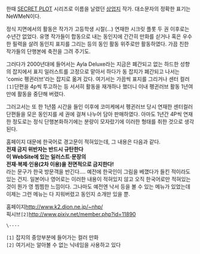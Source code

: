 한때 [SECRET PLOT](SECRET%20PLOT.md) 시리즈로 이름을 날렸던
[상업지](%EC%83%81%EC%97%85%EC%A7%80.md) 작가. 대소문자의 정확한 표기는 NeWMeN이다.

정식 지면에서의 활동은 작가가 고등학생 시절(…) 연재한 시크릿 플롯 두 권 이후로는 수년간 없었다. 유명 작가들이 합동으로 내는 동인지에
간간히 만화를 싣거나 혹은 우수한 필력을 살려 동인지 표지를 그리는 등의 동인 활동 위주로만 활동하였다. 가끔 친한 작가들의 단행본에 축전을
그려 주기도.  

그러다가 2000년대에 들어서는 Ayla Deluxe라는 지금은 폐간되고 없는 하드한 성향의 잡지에서 표지 일러스트를 고정으로 맡아서 하다가
동 잡지가 폐간되고 나서는 'comic 펭귄러브'라는 잡지로 옮겨 갔다. 여기서는 가끔씩 표지를 그리거나 센터 컬러`[1]`단편을 4p씩
투고하는 등 서서히 활동을 재개하나 했더니 이내 펭귄러브 활동 1년여만에 활동을 중단해 버렸다.

그러고서는 또 한 1년쯤 시간을 들인 이후에 코미케에서 펭귄러브 당시 연재한 센터컬러 단편들을 모은 동인지를 세 권에 걸쳐 나누어 담아
판매하였다. 아마도 1년간 4P씩 연재한 정도로는 정식 단행본화하기에는 분량이 모자랐기에 이러한 형태를 취한 것으로 생각된다.  

홈페이지 대문에 한국어로 경고문이 적혀있는데, 그 내용은 다음과 같다.  
**전재 금지 위반자는 반드시 규탄한다**  
**이 WebSite에 있는 일러스트·문장의**  
**전재·복제·인용(2차 이용)을 전면적으로 금지한다!**  
라는 문구가 한국 방문객을 반긴다…. 예전에 한국인이 그림을 베꼈다가 들킨 적이라도 있는 건지. 일본어나 영어로는 이러한 내용이 적혀있지
않고 오직 한국어로만 적혀있는 것이 뭔가 영 찜찜한 느낌이다. 그나마도 예전엔 낙서 등을 볼 수 있는 메뉴가 있었는데 이제는 그런 메뉴는 다
지워버렸고 동인지 소개만 있을 뿐.

홈페이지<http://www.k2.dion.ne.jp/~nhp/>  
픽시브`[2]`<http://www.pixiv.net/member.php?id=11890>

`\----`

`[1]` 잡지의 중앙부분에 들어가는 컬러 만화  
`[2]` 여기서는 알아볼 수 없는 닉네임을 사용하고 있다

